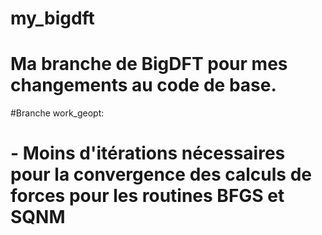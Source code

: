 # my_bigdft

# Ma branche de BigDFT pour mes changements au code de base.

#Branche work_geopt:
# - Moins d'itérations nécessaires pour la convergence des calculs de forces pour les routines BFGS et SQNM
